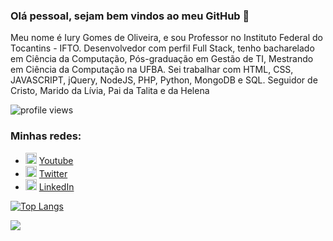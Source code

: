 ### Olá pessoal, sejam bem vindos ao meu GitHub 👋

Meu nome é Iury Gomes de Oliveira, e sou Professor no Instituto Federal do Tocantins - IFTO. Desenvolvedor com perfil Full Stack, tenho bacharelado em Ciência da Computação, Pós-graduação em Gestão de TI, Mestrando em Ciência da Computação na UFBA. Sei trabalhar com HTML, CSS, JAVASCRIPT, jQuery, NodeJS, PHP, Python, MongoDB e SQL. Seguidor de Cristo, Marido da Lívia, Pai da Talita e da Helena

<p>
  <img src="https://gpvc.arturio.dev/iurygdeoliveira" alt="profile views">
</p>

### Minhas redes:
<ul>
  <li>
    <img src="https://user-images.githubusercontent.com/30157522/87162006-b6c05980-c29b-11ea-8dfe-fba74549729b.png" width="18" alt="Youtube">
    <a href="https://www.youtube.com/channel/UCTM1Idirf0ALOdEdq31qkjg?view_as=subscriber" target="_blank" title="My Youtube">Youtube</a>
  </li>
  <li>
    <img src="https://user-images.githubusercontent.com/30157522/87161461-f33f8580-c29a-11ea-8686-34eb06e44501.png" width="18" alt="Twitter"> 
    <a href="https://twitter.com/IuryProf" target="_blank" title="My Twitter">Twitter</a>
  </li>
  <li>
    <img src="https://user-images.githubusercontent.com/30157522/87161827-6cd77380-c29b-11ea-902a-725eeed60745.png" width="18" alt="Linkedin"> 
    <a href="https://www.linkedin.com/in/iurygdeoliveira/" target="_blank" title="My LinkedIn">LinkedIn</a>
  </li>
</ul>

[![Top Langs](https://github-readme-stats.vercel.app/api/top-langs/?username=iurygdeoliveira&langs_count=10&layout=compact)](https://github.com/anuraghazra/github-readme-stats)

![](https://github-readme-stats.vercel.app/api?username=iurygdeoliveira) 
